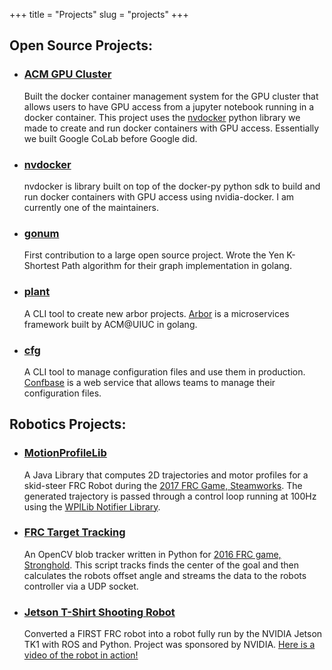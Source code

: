 +++
title = "Projects"
slug = "projects"
+++

## Open Source Projects:
- ### [ACM GPU Cluster](https://github.com/acm-uiuc/gpu-cluster)
	Built the docker container management system for the GPU cluster that allows users to have GPU access from a jupyter notebook running in a docker container. This project uses the [nvdocker](https://github.com/acm-uiuc/nvdocker) python library we made to create and run docker containers with GPU access. Essentially we built Google CoLab before Google did.

- ### [nvdocker](https://github.com/acm-uiuc/nvdocker/)
	nvdocker is library built on top of the docker-py python sdk to build and run docker containers with GPU access using nvidia-docker. I am currently one of the maintainers.

- ### [gonum](https://github.com/gonum/gonum/pull/525)
	First contribution to a large open source project. Wrote the Yen K-Shortest Path algorithm for their graph implementation in golang.
	
- ### [plant](https://github.com/arbor-dev/plant)
	A CLI tool to create new arbor projects. [Arbor](https://github.com/arbor-dev/arbor) is a microservices framework built by ACM@UIUC in golang.
	
- ### [cfg](https://github.com/Confbase/cfg)
	A CLI tool to manage configuration files and use them in production. [Confbase](http://www.confbase.com/) is a web service that allows teams to manage their configuration files.
	
## Robotics Projects:
- ### [MotionProfileLib](https://github.com/Team5677Robotics/MotionProfileLib)
	A Java Library that computes 2D trajectories and motor profiles for a skid-steer FRC Robot during the [2017 FRC Game, Steamworks](https://en.wikipedia.org/wiki/FIRST_Steamworks). The generated trajectory is passed through a control loop running at 100Hz using the [WPILib Notifier Library](http://first.wpi.edu/FRC/roborio/release/docs/java/).
	
- ### [FRC Target Tracking](https://github.com/therishidesai/FRC_VisionTracking_2016)
	An OpenCV blob tracker written in Python for [2016 FRC game, Stronghold](https://en.wikipedia.org/wiki/FIRST_Stronghold). This script tracks finds the center of the goal and then calculates the robots offset angle and streams the data to the robots controller via a UDP socket.

- ### [Jetson T-Shirt Shooting Robot](https://github.com/therishidesai/NVIDIABot)
	Converted a FIRST FRC robot into a robot fully run by the NVIDIA Jetson TK1 with ROS and Python. Project was sponsored by NVIDIA. [Here is a video of the robot in action!](https://www.youtube.com/watch?v=AkMDzctFkO0)
